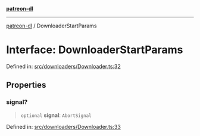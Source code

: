 [**patreon-dl**](../README.md)

***

[patreon-dl](../README.md) / DownloaderStartParams

# Interface: DownloaderStartParams

Defined in: [src/downloaders/Downloader.ts:32](https://github.com/patrickkfkan/patreon-dl/blob/4dbe5b7f9bc86c654049194392d94f0aeefc44c0/src/downloaders/Downloader.ts#L32)

## Properties

### signal?

> `optional` **signal**: `AbortSignal`

Defined in: [src/downloaders/Downloader.ts:33](https://github.com/patrickkfkan/patreon-dl/blob/4dbe5b7f9bc86c654049194392d94f0aeefc44c0/src/downloaders/Downloader.ts#L33)
